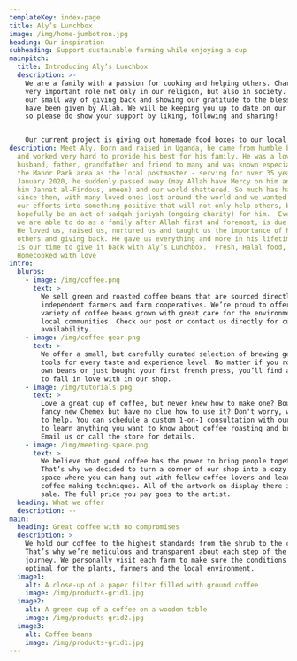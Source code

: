 ```yaml
---
templateKey: index-page
title: Aly’s Lunchbox
image: /img/home-jumbotron.jpg
heading: Our inspiration
subheading: Support sustainable farming while enjoying a cup
mainpitch:
  title: Introducing Aly’s Lunchbox
  description: >-
    We are a family with a passion for cooking and helping others. Charity has a
    very important role not only in our religion, but also in society. This is
    our small way of giving back and showing our gratitude to the blessings we
    have been given by Allah. We will be keeping you up to date on our projects,
    so please do show your support by liking, following and sharing!


    Our current project is giving out homemade food boxes to our local key workers, as they have been working non stop since the start of this pandemic to help us all. Having key workers of our own in the family, we know what a good home cooked meal means during a gruelling 12 hour shift!
description: Meet Aly. Born and raised in Uganda, he came from humble beginnings
  and worked very hard to provide his best for his family. He was a loving
  husband, father, grandfather and friend to many and was known especially in
  the Manor Park area as the local postmaster - serving for over 35 years!  In
  January 2020, he suddenly passed away (may Allah have Mercy on him and grant
  him Jannat al-Firdous, ameen) and our world shattered. So much has happened
  since then, with many loved ones lost around the world and we wanted to put
  our efforts into something positive that will not only help others, but
  hopefully be an act of sadqah jariyah (ongoing charity) for him.  Everything
  we are able to do as a family after Allah first and foremost, is due to him.
  He loved us, raised us, nurtured us and taught us the importance of helping
  others and giving back. He gave us everything and more in his lifetime, so now
  is our time to give it back with Aly’s Lunchbox.  Fresh, Halal food,
  Homecooked with love
intro:
  blurbs:
    - image: /img/coffee.png
      text: >
        We sell green and roasted coffee beans that are sourced directly from
        independent farmers and farm cooperatives. We’re proud to offer a
        variety of coffee beans grown with great care for the environment and
        local communities. Check our post or contact us directly for current
        availability.
    - image: /img/coffee-gear.png
      text: >
        We offer a small, but carefully curated selection of brewing gear and
        tools for every taste and experience level. No matter if you roast your
        own beans or just bought your first french press, you’ll find a gadget
        to fall in love with in our shop.
    - image: /img/tutorials.png
      text: >
        Love a great cup of coffee, but never knew how to make one? Bought a
        fancy new Chemex but have no clue how to use it? Don't worry, we’re here
        to help. You can schedule a custom 1-on-1 consultation with our baristas
        to learn anything you want to know about coffee roasting and brewing.
        Email us or call the store for details.
    - image: /img/meeting-space.png
      text: >
        We believe that good coffee has the power to bring people together.
        That’s why we decided to turn a corner of our shop into a cozy meeting
        space where you can hang out with fellow coffee lovers and learn about
        coffee making techniques. All of the artwork on display there is for
        sale. The full price you pay goes to the artist.
  heading: What we offer
  description: --
main:
  heading: Great coffee with no compromises
  description: >
    We hold our coffee to the highest standards from the shrub to the cup.
    That’s why we’re meticulous and transparent about each step of the coffee’s
    journey. We personally visit each farm to make sure the conditions are
    optimal for the plants, farmers and the local environment.
  image1:
    alt: A close-up of a paper filter filled with ground coffee
    image: /img/products-grid3.jpg
  image2:
    alt: A green cup of a coffee on a wooden table
    image: /img/products-grid2.jpg
  image3:
    alt: Coffee beans
    image: /img/products-grid1.jpg
---
```

